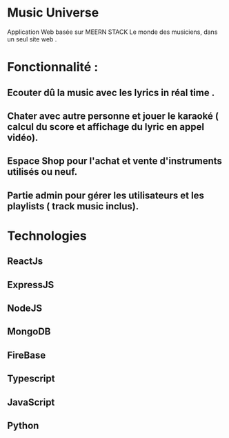 # Music Universe
Application Web basée sur MEERN STACK 
Le monde des musiciens, dans un seul site web .
# Fonctionnalité : 
## Ecouter dû la music avec les lyrics in réal time .
## Chater avec autre personne et jouer le karaoké ( calcul du score et affichage du lyric en appel vidéo).
## Espace Shop pour l'achat et vente d'instruments utilisés ou neuf.
## Partie admin pour gérer les utilisateurs et les playlists ( track music inclus).
# Technologies  
## ReactJs 
## ExpressJS
## NodeJS
## MongoDB
## FireBase
## Typescript
## JavaScript
## Python
